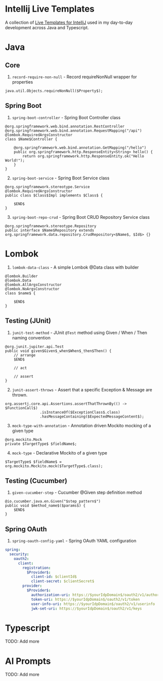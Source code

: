 # Intellij Live Templates

A collection of [Live Templates for IntelliJ](https://www.jetbrains.com/help/idea/using-live-templates.html) used in my day-to-day development across Java and Typescript. 

# Java

## Core

1. `record-require-non-null` - Record requireNonNull wrapper for properties

```
java.util.Objects.requireNonNull($Property$);
```

## Spring Boot

1. `spring-boot-controller` - Spring Boot Controller class

```
@org.springframework.web.bind.annotation.RestController
@org.springframework.web.bind.annotation.RequestMapping("/api")
@lombok.RequiredArgsConstructor
class $Name$Controller {

    @org.springframework.web.bind.annotation.GetMapping("/hello")
    public org.springframework.http.ResponseEntity<String> hello() {
        return org.springframework.http.ResponseEntity.ok("Hello World!");
    }
}
```

2. `spring-boot-service` - Spring Boot Service class

```
@org.springframework.stereotype.Service
@lombok.RequiredArgsConstructor
public class $Class$Impl implements $Class$ {

    $END$
}
```

3. `spring-boot-repo-crud` - Spring Boot CRUD Repository Service class

```
@org.springframework.stereotype.Repository
public interface $Name$Repository extends org.springframework.data.repository.CrudRepository<$Name$, $Id$> {}
```

# Lombok

1. `lombok-data-class` - A simple Lombok @Data class with builder

```
@lombok.Builder
@lombok.Data
@lombok.AllArgsConstructor
@lombok.NoArgsConstructor
class $name$ {
    
    $END$
}
```

## Testing (JUnit)

1. `junit-test-method` - JUnit `@Test` method using Given / When / Then naming convention

```
@org.junit.jupiter.api.Test
public void given$Given$_when$When$_then$Then() {
    // arrange
    $END$
    
    // act
    
    // assert
}
```

2. `junit-assert-throws` - Assert that a specific Exception & Message are thrown.

```
org.assertj.core.api.Assertions.assertThatThrownBy(() -> $FunctionCall$)
                .isInstanceOf($ExceptionClass$.class)
                .hasMessageContaining($ExpectedMessageContent$);
```

3. `mock-type-with-annotation` - Annotation driven Mockito mocking of a given type 

```
@org.mockito.Mock
private $TargetType$ $fieldName$;
```

4. `mock-type` - Declarative Mockito of a given type

```
$TargetType$ $fieldName$ = org.mockito.Mockito.mock($TargetType$.class);
```

## Testing (Cucumber)

1. `given-cucumber-step` - Cucumber @Given step definition method

```
@io.cucumber.java.en.Given("$step_pattern$")
public void $method_name$($params$) {
    $END$
}
```


## Spring OAuth

1. `spring-oauth-config-yaml` - Spring OAuth YAML configuration

```yaml
spring:
  security:
    oauth2:
      client:
        registration:
          $Provider$:
            client-id: $clientId$
            client-secret: $clientSecret$
        provider:
          $Provider$:
            authorization-uri: https://$yourIdpDomain$/oauth2/v1/authorize
            token-uri: https://$yourIdpDomain$/oauth2/v1/token
            user-info-uri: https://$yourIdpDomain$/oauth2/v1/userinfo
            jwk-set-uri: https://$yourIdpDomain$/oauth2/v1/keys
```

# Typescript

TODO: Add more

# AI Prompts

TODO: Add more
